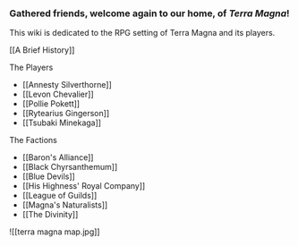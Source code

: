 ### Gathered friends, welcome again to our home, of ***Terra Magna***!

This wiki is dedicated to the RPG setting of Terra Magna and its players.

[[A Brief History]]

The Players
- [[Annesty Silverthorne]]
- [[Levon Chevalier]]
- [[Pollie Pokett]]
- [[Rytearius Gingerson]]
- [[Tsubaki Minekaga]]

The Factions
- [[Baron's Alliance]]
- [[Black Chyrsanthemum]]
- [[Blue Devils]]
- [[His Highness' Royal Company]]
- [[League of Guilds]]
- [[Magna's Naturalists]]
- [[The Divinity]]

![[terra magna map.jpg]]